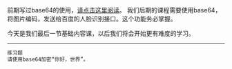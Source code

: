前期写过base64的使用，<a href="https://blog.csdn.net/pandaoxi2020/article/details/108263967">请点击这里阅读</a>。
我们后期的课程需要使用base64，将图片编码，发送给百度的人脸识别接口。这个功能务必掌握。

今天是我们最后一节基础内容课，以后我们将会开始更有难度的学习。

<hr>

```python
练习题
请使用base64加密“你好，世界”。
```


